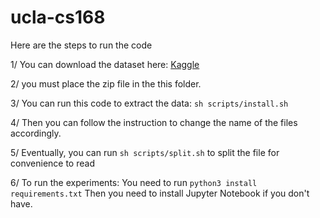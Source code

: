 # ucla-cs168

Here are the steps to run the code

1/ You can download the dataset here: [Kaggle](https://www.kaggle.com/joangibert/tcga_coad_msi_mss_jpg)

2/ you must place the zip file in the this folder. 

3/ You can run this code to extract the data: `sh scripts/install.sh`

4/ Then you can follow the instruction to change the name of the files accordingly.

5/ Eventually, you can run `sh scripts/split.sh` to split the file for convenience to read

6/ To run the experiments: You need to run `python3 install requirements.txt`
    Then you need to install Jupyter Notebook if you don't have.